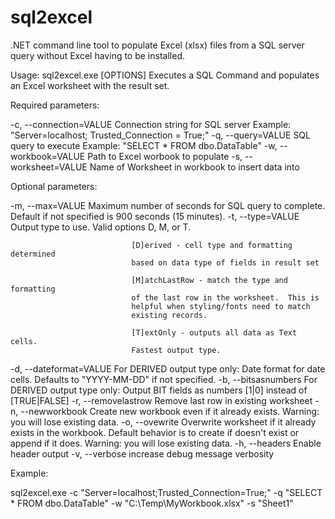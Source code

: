 # sql2excel
.NET command line tool to populate Excel (xlsx) files from a SQL server query without Excel having to be installed.

Usage: sql2excel.exe [OPTIONS]
Executes a SQL Command and populates an Excel worksheet with the result set.

Required parameters:

  -c, --connection=VALUE     Connection string for SQL server
                               Example:
                               "Server=localhost; Trusted_Connection = True;"
  -q, --query=VALUE          SQL query to execute
                               Example:
                               "SELECT * FROM dbo.DataTable"
  -w, --workbook=VALUE       Path to Excel worbook to populate
  -s, --worksheet=VALUE      Name of Worksheet in workbook to insert data into

Optional parameters:

  -m, --max=VALUE            Maximum number of seconds for SQL query to
                               complete.  Default if not specified is 900
                               seconds (15 minutes).
  -t, --type=VALUE           Output type to use.  Valid options D, M, or T.

                               [D]erived - cell type and formatting determined
                               based on data type of fields in result set

                               [M]atchLastRow - match the type and formatting
                               of the last row in the worksheet.  This is
                               helpful when styling/fonts need to match
                               existing records.

                               [T]extOnly - outputs all data as Text cells.
                               Fastest output type.
  -d, --dateformat=VALUE     For DERIVED output type only: Date format for
                               date cells.  Defaults to "YYYY-MM-DD" if not
                               specified.
  -b, --bitsasnumbers        For DERIVED output type only: Output BIT fields
                               as numbers [1|0] instead of [TRUE|FALSE]
  -r, --removelastrow        Remove last row in existing worksheet
  -n, --newworkbook          Create new workbook even if it already exists.
                               Warning: you will lose existing data.
  -o, --ovewrite             Overwrite worksheet if it already exists in the
                               workbook.  Default behavior is to create if
                               doesn't exist or append if it does.
                               Warning: you will lose existing data.
  -h, --headers              Enable header output
  -v, --verbose              increase debug message verbosity

Example:

sql2excel.exe -c "Server=localhost;Trusted_Connection=True;" -q "SELECT * FROM dbo.DataTable" -w "C:\Temp\MyWorkbook.xlsx" -s "Sheet1"
